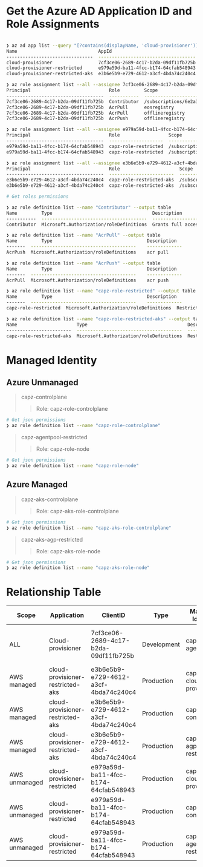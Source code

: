 # Get the Azure AD Application ID and Role Assignments

```bash

❯ az ad app list --query "[?contains(displayName, 'cloud-provisioner')].{name:displayName, appId:appId} | sort_by(@, &name)" --output table
Name                              AppId
--------------------------------  ------------------------------------
cloud-provisioner                 7cf3ce06-2689-4c17-b2da-09df11fb725b  
cloud-provisioner-restricted      e979a59d-ba11-4fcc-b174-64cfab548943  
cloud-provisioner-restricted-aks  e3b6e5b9-e729-4612-a3cf-4bda74c240c4  

❯ az role assignment list --all --assignee 7cf3ce06-2689-4c17-b2da-09df11fb725b --query "[].{Principal:principalName, Role:roleDefinitionName, Scope:scope}" --output table
Principal                             Role         Scope
------------------------------------  -----------  ---------------------------------------------------------------------------------------------------------------------------------------
7cf3ce06-2689-4c17-b2da-09df11fb725b  Contributor  /subscriptions/6e2a38cd-ef16-47b3-a75e-5a4960cedf65
7cf3ce06-2689-4c17-b2da-09df11fb725b  AcrPull      eosregistry
7cf3ce06-2689-4c17-b2da-09df11fb725b  AcrPull      offlineregistry
7cf3ce06-2689-4c17-b2da-09df11fb725b  AcrPush      offlineregistry

❯ az role assignment list --all --assignee e979a59d-ba11-4fcc-b174-64cfab548943 --query "[].{Principal:principalName, Role:roleDefinitionName, Scope:scope}" --output table
Principal                             Role                  Scope
------------------------------------  --------------------  -----------------------------------------------------------------------
e979a59d-ba11-4fcc-b174-64cfab548943  capz-role-restricted  /subscriptions/6e2a38cd-ef16-47b3-a75e-5a4960cedf65/resourceGroups/capz
e979a59d-ba11-4fcc-b174-64cfab548943  capz-role-restricted  /subscriptions/6e2a38cd-ef16-47b3-a75e-5a4960cedf65

❯ az role assignment list --all --assignee e3b6e5b9-e729-4612-a3cf-4bda74c240c4 --query "[].{Principal:principalName, Role:roleDefinitionName, Scope:scope}" --output table
Principal                             Role                      Scope
------------------------------------  ------------------------  -----------------------------------------------------------------------
e3b6e5b9-e729-4612-a3cf-4bda74c240c4  capz-role-restricted-aks  /subscriptions/6e2a38cd-ef16-47b3-a75e-5a4960cedf65/resourceGroups/capz
e3b6e5b9-e729-4612-a3cf-4bda74c240c4  capz-role-restricted-aks  /subscriptions/6e2a38cd-ef16-47b3-a75e-5a4960cedf65

# Get roles permissions

❯ az role definition list --name "Contributor" --output table
Name         Type                                     Description
-----------  ---------------------------------------  -------------------------------------------------------------------------------------------------------------------------------------------------------------------
Contributor  Microsoft.Authorization/roleDefinitions  Grants full access to manage all resources, but does not allow you to assign roles in Azure RBAC, manage assignments in Azure Blueprints, or share image galleries.

❯ az role definition list --name "AcrPull" --output table
Name         Type                                   Description
-------  ---------------------------------------    -------------
AcrPush  Microsoft.Authorization/roleDefinitions    acr pull

❯ az role definition list --name "AcrPush" --output table
Name         Type                                   Description
-------  ---------------------------------------    -------------
AcrPull  Microsoft.Authorization/roleDefinitions    acr push

❯ az role definition list --name "capz-role-restricted" --output table
Name         Type                                   Description
-------  ---------------------------------------    -------------
capz-role-restricted  Microsoft.Authorization/roleDefinitions  Restricted role for cloud-provisioner unmanaged

❯ az role definition list --name "capz-role-restricted-aks" --output table
Name                      Type                                     Description
------------------------  ---------------------------------------  ----------------------------
capz-role-restricted-aks  Microsoft.Authorization/roleDefinitions  Restricted role for cloud-provisioner aks

```

# Managed Identity

## Azure Unmanaged

> capz-controlplane  
>> Role: capz-role-controlplane
```bash
# Get json permissions
❯ az role definition list --name "capz-role-controlplane"
```

> capz-agentpool-restricted
>> Role: capz-role-node
```bash
# Get json permissions
❯ az role definition list --name "capz-role-node"
```

## Azure Managed

> capz-aks-controlplane  
>> Role: capz-aks-role-controlplane
```bash
# Get json permissions
❯ az role definition list --name "capz-aks-role-controlplane"
```

> capz-aks-agp-restricted
>> Role: capz-aks-role-node
```bash
# Get json permissions
❯ az role definition list --name "capz-aks-role-node"
```

# Relationship Table
| Scope   |	Application |	ClientID    |	Type	|   Managed Identity    |	Role    |	spec    |
| ---     |	---         |	---         |	---	|   ---                 |	---     |	---        |
| ALL	    |Cloud-provisioner|7cf3ce06-2689-4c17-b2da-09df11fb725b|Development|capz-agentpool|AcrPull, Managed Identity Operator, Contributor|credentials.azure.client_id|
| AWS managed|cloud-provisioner-restricted-aks|e3b6e5b9-e729-4612-a3cf-4bda74c240c4|Production|capz-aks-cloud-provisioner|capz-role-restricted-aks|credentials.azure.client_id|
| AWS managed|cloud-provisioner-restricted-aks|e3b6e5b9-e729-4612-a3cf-4bda74c240c4|Production|capz-aks-controlplane|capz-aks-role-controlplane|security.control_plane_identity|
| AWS managed|cloud-provisioner-restricted-aks|e3b6e5b9-e729-4612-a3cf-4bda74c240c4|Production|capz-aks-agp-restricted|capz-aks-role-node|security.nodes_identity|
| AWS unmanaged|cloud-provisioner-restricted|e979a59d-ba11-4fcc-b174-64cfab548943|Production|capz-cloud-provisioner|capz-role-restricted|credentials.azure.client_id|
| AWS unmanaged|cloud-provisioner-restricted|e979a59d-ba11-4fcc-b174-64cfab548943|Production|capz-controlplane|capz-role-controlplane|security.control_plane_identity|
| AWS unmanaged|cloud-provisioner-restricted|e979a59d-ba11-4fcc-b174-64cfab548943|Production|capz-agentpool-restricted|capz-role-node|security.nodes_identity|
